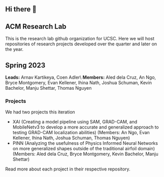 ## Hi there 👋

## ACM Research Lab
This is the research lab github organization for UCSC. Here we will host repositories of research projects developed over the quarter and later on the year. 

## Spring 2023 
**Leads:** Arnav Kartikeya, Coen Adler\\ 
**Members:** Aled dela Cruz, An Ngo, Bryce Montgomery, Evan Kellener, Ihina Nath, Joshua Schuman, Kevin Bachelor, Manju Shettar, Thomas Nguyen

### Projects 
We had two projects this iteration 
- XAI (Creating a model pipeline using SAM, GRAD-CAM, and MobileNetv3 to develop a more accurate and generalized approach to testing GRAD-CAM localization abilities) (Members: An Ngo, Evan Kellener, Ihina Nath, Joshua Schuman, Thomas Nguyen)
- PINN (Analyzing the usefulness of Physics Informed Neural Networks on more generalized shapes outside of the traditional airfoil domain) (Members: Aled dela Cruz, Bryce Montgomery, Kevin Bachelor, Manju Shettar)

Read more about each project in their respective repository. 
